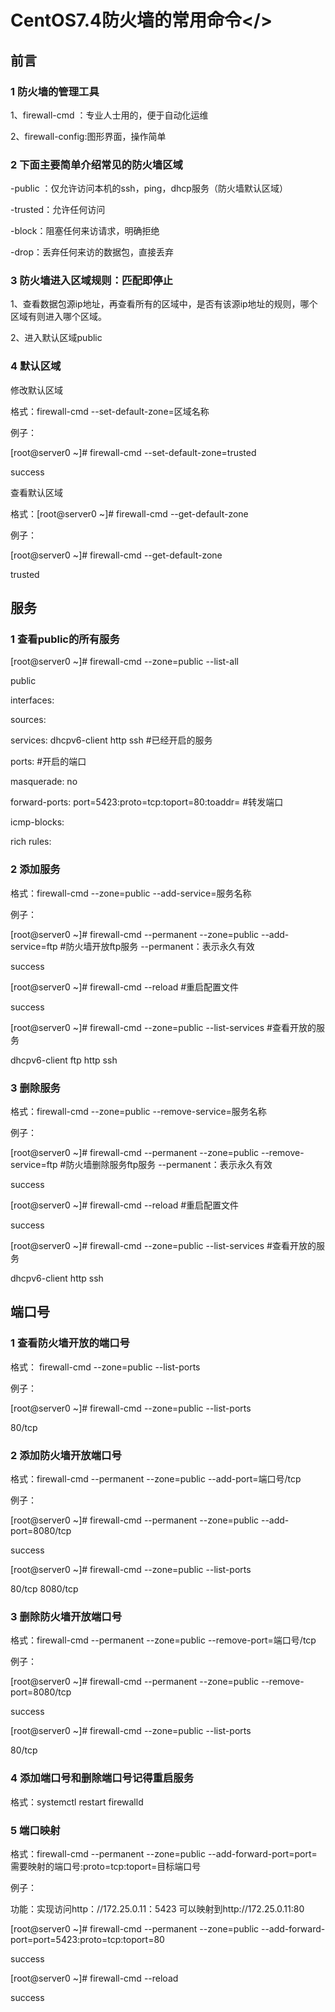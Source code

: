 # <p align="ceneter">CentOS7.4防火墙的常用命令</>

## 前言
### 1 防火墙的管理工具

1、firewall-cmd ：专业人士用的，便于自动化运维

2、firewall-config:图形界面，操作简单

### 2 下面主要简单介绍常见的防火墙区域


-public ：仅允许访问本机的ssh，ping，dhcp服务（防火墙默认区域）

-trusted：允许任何访问

-block：阻塞任何来访请求，明确拒绝

-drop：丢弃任何来访的数据包，直接丢弃

### 3 防火墙进入区域规则：匹配即停止

1、查看数据包源ip地址，再查看所有的区域中，是否有该源ip地址的规则，哪个区域有则进入哪个区域。

2、进入默认区域public

### 4 默认区域


修改默认区域

格式：firewall-cmd --set-default-zone=区域名称

例子：

[root@server0 ~]# firewall-cmd --set-default-zone=trusted 

success

查看默认区域

格式：[root@server0 ~]# firewall-cmd --get-default-zone 

例子：

[root@server0 ~]# firewall-cmd --get-default-zone 

trusted


## 服务

### 1 查看public的所有服务

[root@server0 ~]# firewall-cmd --zone=public --list-all 

public

  interfaces: 

  sources: 

  services: dhcpv6-client  http ssh    #已经开启的服务

  ports:                                                #开启的端口

  masquerade: no

  forward-ports: port=5423:proto=tcp:toport=80:toaddr=  #转发端口

  icmp-blocks: 

  rich rules: 

### 2 添加服务

格式：firewall-cmd --zone=public --add-service=服务名称

例子：

[root@server0 ~]# firewall-cmd --permanent --zone=public --add-service=ftp      #防火墙开放ftp服务   --permanent：表示永久有效

success

[root@server0 ~]# firewall-cmd --reload     #重启配置文件

success

[root@server0 ~]# firewall-cmd --zone=public --list-services #查看开放的服务

dhcpv6-client ftp http ssh

### 3 删除服务

格式：firewall-cmd --zone=public --remove-service=服务名称

例子：

[root@server0 ~]# firewall-cmd --permanent --zone=public --remove-service=ftp      #防火墙删除服务ftp服务   --permanent：表示永久有效

success

[root@server0 ~]# firewall-cmd --reload     #重启配置文件

success

[root@server0 ~]# firewall-cmd --zone=public --list-services #查看开放的服务

dhcpv6-client  http ssh


## 端口号

### 1 查看防火墙开放的端口号

格式： firewall-cmd --zone=public --list-ports 

例子：

[root@server0 ~]# firewall-cmd --zone=public --list-ports 

80/tcp

### 2 添加防火墙开放端口号

格式：firewall-cmd --permanent --zone=public --add-port=端口号/tcp

例子：

[root@server0 ~]# firewall-cmd --permanent --zone=public --add-port=8080/tcp

success

[root@server0 ~]# firewall-cmd --zone=public --list-ports 

80/tcp 8080/tcp

### 3 删除防火墙开放端口号

格式：firewall-cmd --permanent --zone=public --remove-port=端口号/tcp

例子：

[root@server0 ~]# firewall-cmd --permanent --zone=public --remove-port=8080/tcp

success

[root@server0 ~]# firewall-cmd --zone=public --list-ports 

80/tcp

### 4 添加端口号和删除端口号记得重启服务

格式：systemctl restart firewalld

### 5 端口映射

格式：firewall-cmd --permanent --zone=public --add-forward-port=port=需要映射的端口号:proto=tcp:toport=目标端口号

例子：

功能：实现访问http：//172.25.0.11：5423 可以映射到http://172.25.0.11:80

[root@server0 ~]# firewall-cmd --permanent --zone=public --add-forward-port=port=5423:proto=tcp:toport=80

success

[root@server0 ~]# firewall-cmd --reload 

success


